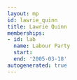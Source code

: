 ```yaml
---
layout: mp
id: lawrie_quinn
title: Lawrie Quinn
memberships:
- id: lab
  name: Labour Party
  start: 
  end: '2005-03-18'
autogenerated: true
---
```

